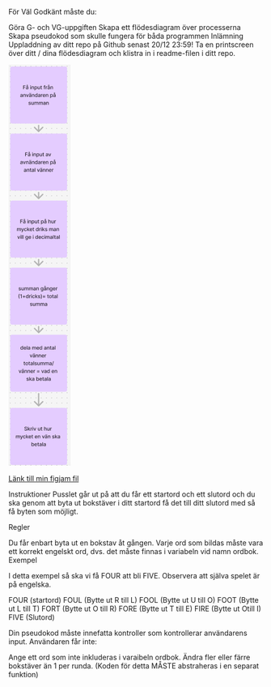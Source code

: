 För Väl Godkänt måste du:

Göra G- och VG-uppgiften Skapa ett flödesdiagram över processerna Skapa
pseudokod som skulle fungera för båda programmen Inlämning Uppladdning av ditt
repo på Github senast 20/12 23:59! Ta en printscreen över ditt / dina
flödesdiagram och klistra in i readme-filen i ditt repo.

![Flödeschema för "split teh nota"](image.png)

[Länk till min figjam fil](https://www.figma.com/board/ujRfnkH53ehrhHVuuzfxiG/Untitled?node-id=0-1&p=f&t=UmB6glY0SzidX6w1-0)

Instruktioner Pusslet går ut på att du får ett startord och ett slutord och du
ska genom att byta ut bokstäver i ditt startord få det till ditt slutord med så
få byten som möjligt.

Regler

Du får enbart byta ut en bokstav åt gången. Varje ord som bildas måste vara ett
korrekt engelskt ord, dvs. det måste finnas i variabeln vid namn ordbok. Exempel

I detta exempel så ska vi få FOUR att bli FIVE. Observera att själva spelet är
på engelska.

FOUR (startord) FOUL (Bytte ut R till L) FOOL (Bytte ut U till O) FOOT (Bytte ut
L till T) FORT (Bytte ut O till R) FORE (Bytte ut T till E) FIRE (Bytte ut Otill
I) FIVE (Slutord)

Din pseudokod måste innefatta kontroller som kontrollerar användarens input.
Användaren får inte:

Ange ett ord som inte inkluderas i varaibeln ordbok. Ändra fler eller färre
bokstäver än 1 per runda. (Koden för detta MÅSTE abstraheras i en separat
funktion)
